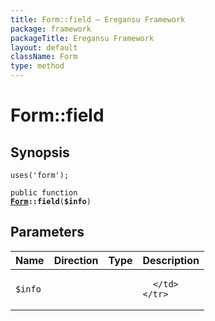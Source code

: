 ```yaml
---
title: Form::field — Eregansu Framework
package: framework
packageTitle: Eregansu Framework
layout: default
className: Form
type: method
---
```


# Form::field

## Synopsis

<code>uses('form');</code>

<code>public function <b><a href="Form">Form</a>::field</b>(<b>$info</b>)</code>

## Parameters

<table>
  <thead>
    <tr>
      <th>Name</th>
      <th>Direction</th>
      <th>Type</th>
      <th>Description</th>
    </tr>
  </thead>
  <tbody>
    <tr>
      <td><code>$info</code>
      <td><i></i></td>
      <td></td>
      <td>

      </td>
    </tr>
  </tbody>
</table>

